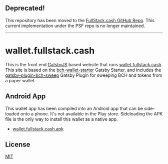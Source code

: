 ## Deprecated!

This repository has been moved to the [FullStack.cash GitHub Repo](https://github.com/FullStack-cash/wallet.fullstack.cash). This current implementation under the PSF repo is no longer maintained.

---

# wallet.fullstack.cash

This is the front end [GatsbyJS](https://www.gatsbyjs.org) based website that runs [wallet.fullstack.cash](https://wallet.fullstack.cash). This site is based on the [bch-wallet-starter](https://github.com/Permissionless-Software-Foundation/bch-wallet-starter) Gatsby Starter, and includes the [gatsby-plugin-bch-sweep](https://github.com/Permissionless-Software-Foundation/gatsby-plugin-bch-sweep) Gatsby Plugin for sweeping BCH and tokens from a paper wallet.

## Android App

This wallet app has been compiled into an Android app that can be side-loaded onto a phone. It's not available in the Play store. Sideloading the APK file is the only way to install this wallet as a native app.

- [wallet.fullstack.cash.apk](./wallet.fullstack.cash.apk)

## License

[MIT](./LICENSE.md)
